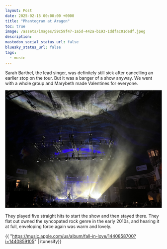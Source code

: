 ```yaml
---
layout: Post
date: 2025-02-15 00:00:00 +0000
title: "Phantogram at Aragon"
toc: true
image: /assets/images/59c59f47-1a5d-442a-b193-1ddfac01dedf.jpeg
description: 
mastodon_social_status_url: false
bluesky_status_url: false
tags:
  - music
---
```



Sarah Barthel, the lead singer, was definitely still sick after cancelling an earlier stop on the tour. But it was a banger of a show anyway. We went with a whole group and Marybeth made Valentines for everyone. 

![phantogram concert](/assets/images/59c59f47-1a5d-442a-b193-1ddfac01dedf.jpeg)

They played five straight hits to start the show and then stayed there. They flat out owned the syncopated rock genre in the early 2010s, and hearing it at full, enveloping force again was warm and lovely. 

{{ "https://music.apple.com/us/album/fall-in-love/1440858700?i=1440859105" | itunesify}}
